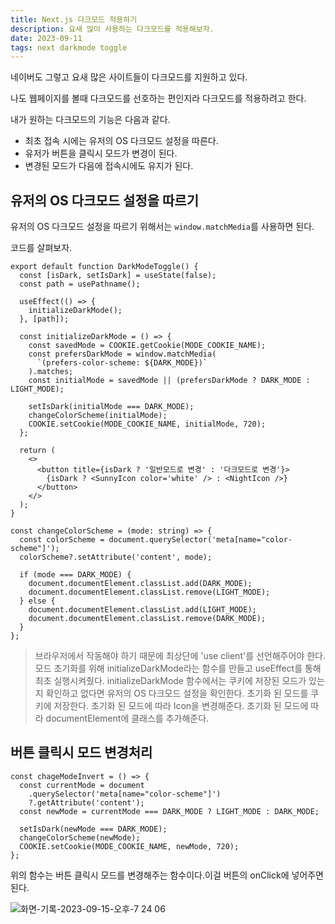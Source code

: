 ```yaml
---
title: Next.js 다크모드 적용하기
description: 요새 많이 사용하는 다크모드를 적용해보자.
date: 2023-09-11
tags: next darkmode toggle
---
```


네이버도 그렇고 요새 많은 사이트들이 다크모드를 지원하고 있다.

나도 웹페이지를 볼때 다크모드를 선호하는 편인지라 다크모드를 적용하려고 한다.

내가 원하는 다크모드의 기능은 다음과 같다.

- 최초 접속 시에는 유저의 OS 다크모드 설정을 따른다.
- 유저가 버튼을 클릭시 모드가 변경이 된다.
- 변경된 모드가 다음에 접속시에도 유지가 된다.

## 유저의 OS 다크모드 설정을 따르기

유저의 OS 다크모드 설정을 따르기 위해서는 `window.matchMedia`를 사용하면 된다.

코드를 살펴보자.

```tsx
export default function DarkModeToggle() {
  const [isDark, setIsDark] = useState(false);
  const path = usePathname();

  useEffect(() => {
    initializeDarkMode();
  }, [path]);

  const initializeDarkMode = () => {
    const savedMode = COOKIE.getCookie(MODE_COOKIE_NAME);
    const prefersDarkMode = window.matchMedia(
      `(prefers-color-scheme: ${DARK_MODE})`
    ).matches;
    const initialMode = savedMode || (prefersDarkMode ? DARK_MODE : LIGHT_MODE);

    setIsDark(initialMode === DARK_MODE);
    changeColorScheme(initialMode);
    COOKIE.setCookie(MODE_COOKIE_NAME, initialMode, 720);
  };

  return (
    <>
      <button title={isDark ? '일반모드로 변경' : '다크모드로 변경'}>
        {isDark ? <SunnyIcon color='white' /> : <NightIcon />}
      </button>
    </>
  );
}

const changeColorScheme = (mode: string) => {
  const colorScheme = document.querySelector('meta[name="color-scheme"]');
  colorScheme?.setAttribute('content', mode);

  if (mode === DARK_MODE) {
    document.documentElement.classList.add(DARK_MODE);
    document.documentElement.classList.remove(LIGHT_MODE);
  } else {
    document.documentElement.classList.add(LIGHT_MODE);
    document.documentElement.classList.remove(DARK_MODE);
  }
};
```

> 브라우저에서 작동해야 하기 때문에 최상단에 'use client'를 선언해주어야 한다.
> 모드 초기화를 위해 initializeDarkMode라는 함수를 만들고 useEffect를 통해 최초 실행시켜줬다.
> initializeDarkMode 함수에서는 쿠키에 저장된 모드가 있는지 확인하고 없다면 유저의 OS 다크모드 설정을 확인한다.
> 초기화 된 모드를 쿠키에 저장한다.
> 초기화 된 모드에 따라 Icon을 변경해준다.
> 초기화 된 모드에 따라 documentElement에 클래스를 추가해준다.

## 버튼 클릭시 모드 변경처리

```tsx
const chageModeInvert = () => {
  const currentMode = document
    .querySelector('meta[name="color-scheme"]')
    ?.getAttribute('content');
  const newMode = currentMode === DARK_MODE ? LIGHT_MODE : DARK_MODE;

  setIsDark(newMode === DARK_MODE);
  changeColorScheme(newMode);
  COOKIE.setCookie(MODE_COOKIE_NAME, newMode, 720);
};
```

위의 함수는 버튼 클릭시 모드를 변경해주는 함수이다.이걸 버튼의 onClick에 넣어주면 된다.

![화면-기록-2023-09-15-오후-7 24 06](https://github.com/nostrss/next13-blog/assets/56717167/3044f7e6-6bfb-409e-9831-bff5baed05f2)
